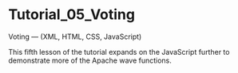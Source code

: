 Tutorial_05_Voting
==================

Voting — (XML, HTML, CSS, JavaScript)

This fifth lesson of the tutorial expands on the JavaScript further to demonstrate more of the Apache wave functions.
